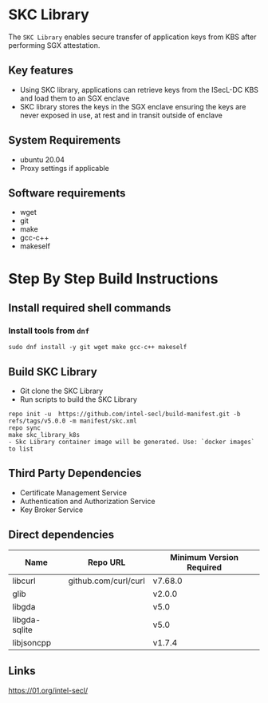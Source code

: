 # SKC Library

The `SKC Library` enables secure transfer of application keys from KBS after performing SGX attestation.

## Key features

- Using SKC library, applications can retrieve keys from the ISecL-DC KBS and load them to an SGX enclave
- SKC library stores the keys in the SGX enclave ensuring the keys are never exposed in use, at rest and in transit outside of enclave

## System Requirements

- ubuntu 20.04
- Proxy settings if applicable

## Software requirements

- wget
- git
- make
- gcc-c++
- makeself

# Step By Step Build Instructions

## Install required shell commands

### Install tools from `dnf`

```{.shell}
sudo dnf install -y git wget make gcc-c++ makeself
```

## Build SKC Library

- Git clone the SKC Library
- Run scripts to build the SKC Library

```shell
repo init -u  https://github.com/intel-secl/build-manifest.git -b refs/tags/v5.0.0 -m manifest/skc.xml
repo sync
make skc_library_k8s 
- Skc Library container image will be generated. Use: `docker images` to list 
```

## Third Party Dependencies

- Certificate Management Service
- Authentication and Authorization Service
- Key Broker Service

## Direct dependencies

Name          | Repo URL                                                                          | Minimum Version Required
------------- | --------------------------------------------------------------------------------- | ------------------------
libcurl       | github.com/curl/curl                                                              | v7.68.0
glib          |                                                                                   | v2.0.0
libgda        |                                                                                   | v5.0
libgda-sqlite |                                                                                   | v5.0
libjsoncpp    |                                                                                   | v1.7.4     

## Links

<https://01.org/intel-secl/>
